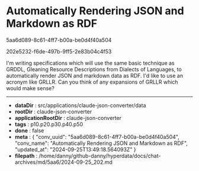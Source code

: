 # Automatically Rendering JSON and Markdown as RDF

5aa6d089-8c61-4ff7-b00a-be0d4f40a504

202e5232-f6de-497b-9ff5-2e83b04c4f53

I'm writing specifications which will use the same basic technique as GRDDL, Gleaning Resource Descriptions from Dialects of Languages, to automatically render JSON and markdown data as RDF. I'd like to use an acronym like GRLLR. Can you think of any expansions of GRLLR which would make sense?

---

* **dataDir** : src/applications/claude-json-converter/data
* **rootDir** : claude-json-converter
* **applicationRootDir** : claude-json-converter
* **tags** : p10.p20.p30.p40.p50
* **done** : false
* **meta** : {
  "conv_uuid": "5aa6d089-8c61-4ff7-b00a-be0d4f40a504",
  "conv_name": "Automatically Rendering JSON and Markdown as RDF",
  "updated_at": "2024-09-25T13:49:18.564093Z"
}
* **filepath** : /home/danny/github-danny/hyperdata/docs/chat-archives/md/5aa6/2024-09-25_202.md
